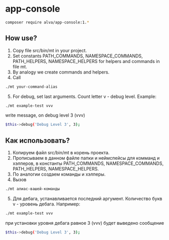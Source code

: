 # app-console

```bash
composer require alva/app-console:1.*
```

## How use?
1. Copy file src/bin/mt in your project.
2. Set constants PATH_COMMANDS, NAMESPACE_COMMANDS, PATH_HELPERS, NAMESPACE_HELPERS for helpers and commands in file mt.
3. By analogy we create commands and helpers.
4. Call
```bash
./mt your-command-alias
```
5. For debug, set last arguments. Count letter v - debug level. Example:
```bash
./mt example-test vvv
```
write message, on debug level 3 (vvv)
```bash
$this->debug('Debug Level 3', 3);
```


## Как использовать?
1. Копируем файл src/bin/mt в корень проекта.
2. Прописываем в данном файле папки и неймспейсы для комманд и хэлперов, в константы PATH_COMMANDS, NAMESPACE_COMMANDS, PATH_HELPERS, NAMESPACE_HELPERS.
3. По аналогии создаем команды и хэлперы.
4. Вызов
```bash
./mt алиас-вашей-команды
```
5. Для дебага, устанавливается последний аргумент. Количество букв v - уровень дебага. Например:
```bash
./mt example-test vvv
```
при установки уровня дебага равное 3 (vvv) будет выведено сообщение
```bash
$this->debug('Debug Level 3', 3);
```

